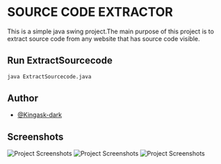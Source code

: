 # SOURCE CODE EXTRACTOR

This is a simple java swing project.The main purpose of this project is to extract source code from any website that has source code visible.

## Run ExtractSourcecode
``` bash
java ExtractSourcecode.java
```

## Author
- [@Kingask-dark](https://github.com/Kingask-dark)


## Screenshots

![Project Screenshots](D:\java\networkProgramming\SourceCodeExtracter\Images\MainUi.png "Main UI")
![Project Screenshots](D:\java\networkProgramming\SourceCodeExtracter\Images\SourceCode.png "Source Code Extractor")
![Project Screenshots](D:\java\networkProgramming\SourceCodeExtracter\Images\SaveCode.png "Save Code Option")



